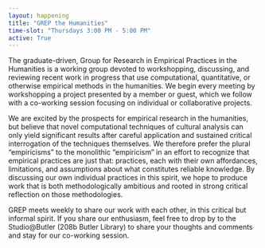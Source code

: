 ```yaml
---
layout: happening
title: "GREP the Humanities"
time-slot: "Thursdays 3:00 PM - 5:00 PM"
active: True
---
```


The graduate-driven, Group for Research in Empirical Practices in the Humanities is a working group devoted to workshopping, discussing, and reviewing recent work in progress that use computational, quantitative, or otherwise empirical methods in the humanities. We begin every meeting by workshopping a project presented by a member or guest, which we follow with a co-working session focusing on individual or collaborative projects.

We are excited by the prospects for empirical research in the humanities, but believe that novel computational techniques of cultural analysis can only yield significant results after careful application and sustained critical interrogation of the techniques themselves. We therefore prefer the plural “empiricisms” to the monolithic “empiricism” in an effort to recognize that empirical practices are just that: practices, each with their own affordances, limitations, and assumptions about what constitutes reliable knowledge. By discussing our own individual practices in this spirit, we hope to produce work that is both methodologically ambitious and rooted in strong critical reflection on those methodologies.

GREP meets weekly to share our work with each other, in this critical but informal spirit. If you share our enthusiasm, feel free to drop by to the Studio@Butler (208b Butler Library) to share your thoughts and comments and stay for our co-working session.